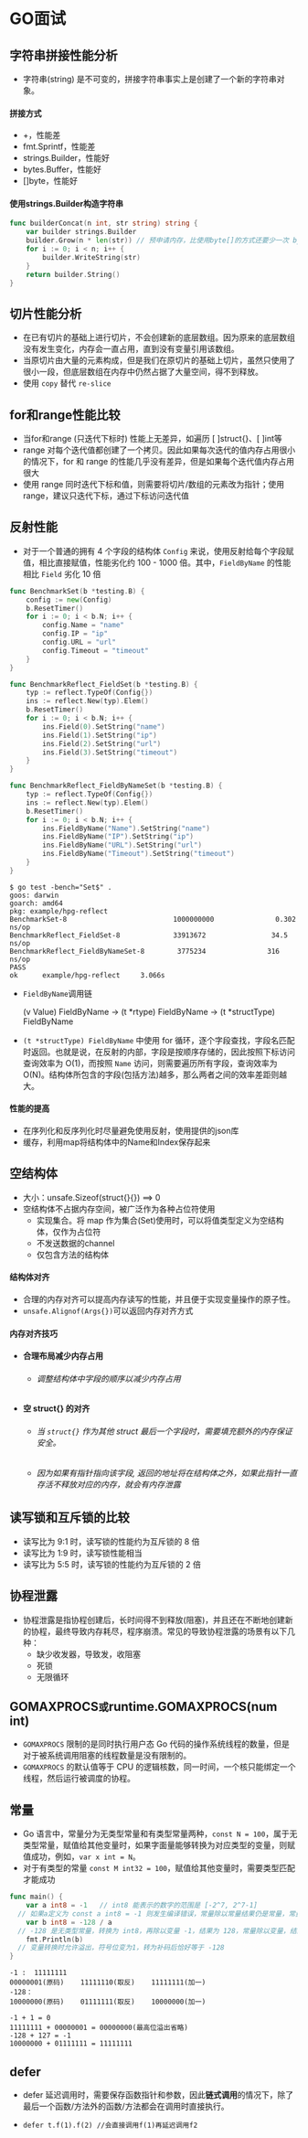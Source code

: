 # GO面试

## 字符串拼接性能分析

- 字符串(string) 是不可变的，拼接字符串事实上是创建了一个新的字符串对象。

#### 拼接方式

- +，性能差
- fmt.Sprintf，性能差
- strings.Builder，性能好
- bytes.Buffer，性能好
- []byte，性能好

#### 使用strings.Builder构造字符串

```go
func builderConcat(n int, str string) string {
	var builder strings.Builder
	builder.Grow(n * len(str)) // 预申请内存，比使用byte[]的方式还要少一次 byte转string 的内存申请
	for i := 0; i < n; i++ {
		builder.WriteString(str)
	}
	return builder.String()
}
```

## 切片性能分析

- 在已有切片的基础上进行切片，不会创建新的底层数组。因为原来的底层数组没有发生变化，内存会一直占用，直到没有变量引用该数组。
- 当原切片由大量的元素构成，但是我们在原切片的基础上切片，虽然只使用了很小一段，但底层数组在内存中仍然占据了大量空间，得不到释放。
- 使用 `copy` 替代 `re-slice`

## for和range性能比较

- 当for和range (只迭代下标时) 性能上无差异，如遍历 [ ]struct{}、[ ]int等
- range 对每个迭代值都创建了一个拷贝。因此如果每次迭代的值内存占用很小的情况下，for 和 range 的性能几乎没有差异，但是如果每个迭代值内存占用很大
- 使用 range 同时迭代下标和值，则需要将切片/数组的元素改为指针；使用 range，建议只迭代下标，通过下标访问迭代值

## 反射性能

- 对于一个普通的拥有 4 个字段的结构体 `Config` 来说，使用反射给每个字段赋值，相比直接赋值，性能劣化约 100 - 1000 倍。其中，`FieldByName` 的性能相比 `Field` 劣化 10 倍

```go
func BenchmarkSet(b *testing.B) {
	config := new(Config)
	b.ResetTimer()
	for i := 0; i < b.N; i++ {
		config.Name = "name"
		config.IP = "ip"
		config.URL = "url"
		config.Timeout = "timeout"
	}
}

func BenchmarkReflect_FieldSet(b *testing.B) {
	typ := reflect.TypeOf(Config{})
	ins := reflect.New(typ).Elem()
	b.ResetTimer()
	for i := 0; i < b.N; i++ {
		ins.Field(0).SetString("name")
		ins.Field(1).SetString("ip")
		ins.Field(2).SetString("url")
		ins.Field(3).SetString("timeout")
	}
}

func BenchmarkReflect_FieldByNameSet(b *testing.B) {
	typ := reflect.TypeOf(Config{})
	ins := reflect.New(typ).Elem()
	b.ResetTimer()
	for i := 0; i < b.N; i++ {
		ins.FieldByName("Name").SetString("name")
		ins.FieldByName("IP").SetString("ip")
		ins.FieldByName("URL").SetString("url")
		ins.FieldByName("Timeout").SetString("timeout")
	}
}
```

```shell
$ go test -bench="Set$" .          
goos: darwin
goarch: amd64
pkg: example/hpg-reflect
BenchmarkSet-8                          1000000000               0.302 ns/op
BenchmarkReflect_FieldSet-8             33913672                34.5 ns/op
BenchmarkReflect_FieldByNameSet-8        3775234               316 ns/op
PASS
ok      example/hpg-reflect     3.066s
```

- `FieldByName`调用链

  (v Value) FieldByName -> (t *rtype) FieldByName -> (t *structType) FieldByName

-  `(t *structType) FieldByName` 中使用 for 循环，逐个字段查找，字段名匹配时返回。也就是说，在反射的内部，字段是按顺序存储的，因此按照下标访问查询效率为 O(1)，而按照 `Name` 访问，则需要遍历所有字段，查询效率为 O(N)。结构体所包含的字段(包括方法)越多，那么两者之间的效率差距则越大。

#### 性能的提高

- 在序列化和反序列化时尽量避免使用反射，使用提供的json库
- 缓存，利用map将结构体中的Name和Index保存起来



## 空结构体

- 大小：unsafe.Sizeof(struct{}{}) ==> 0
- 空结构体不占据内存空间，被广泛作为各种占位符使用
  - 实现集合。将 map 作为集合(Set)使用时，可以将值类型定义为空结构体，仅作为占位符
  - 不发送数据的channel
  - 仅包含方法的结构体

#### 结构体对齐

- 合理的内存对齐可以提高内存读写的性能，并且便于实现变量操作的原子性。
- `unsafe.Alignof(Args{})`可以返回内存对齐方式

#### 内存对齐技巧

- #### 合理布局减少内存占用	

  - ###### 调整结构体中字段的顺序以减少内存占用

- #### 空 struct{} 的对齐      

  - ###### 当 `struct{}` 作为其他 struct 最后一个字段时，需要填充额外的内存保证安全。

  - ###### 因为如果有指针指向该字段, 返回的地址将在结构体之外，如果此指针一直存活不释放对应的内存，就会有内存泄露

## 读写锁和互斥锁的比较

- 读写比为 9:1 时，读写锁的性能约为互斥锁的 8 倍
- 读写比为 1:9 时，读写锁性能相当
- 读写比为 5:5 时，读写锁的性能约为互斥锁的 2 倍

## 协程泄露

- 协程泄露是指协程创建后，长时间得不到释放(阻塞)，并且还在不断地创建新的协程，最终导致内存耗尽，程序崩溃。常见的导致协程泄露的场景有以下几种：
  - 缺少收发器，导致发，收阻塞
  - 死锁
  - 无限循环

## GOMAXPROCS` 或 `runtime.GOMAXPROCS(num int)

- `GOMAXPROCS` 限制的是同时执行用户态 Go 代码的操作系统线程的数量，但是对于被系统调用阻塞的线程数量是没有限制的。
- `GOMAXPROCS` 的默认值等于 CPU 的逻辑核数，同一时间，一个核只能绑定一个线程，然后运行被调度的协程。

## 常量

- Go 语言中，常量分为无类型常量和有类型常量两种，`const N = 100`，属于无类型常量，赋值给其他变量时，如果字面量能够转换为对应类型的变量，则赋值成功，例如，`var x int = N`。
- 对于有类型的常量 `const M int32 = 100`，赋值给其他变量时，需要类型匹配才能成功

```go
func main() {
	var a int8 = -1	  // int8 能表示的数字的范围是 [-2^7, 2^7-1]
  // 如果a定义为 const a int8 = -1 则发生编译错误，常量除以常量结果仍是常量，常量不允许溢出
	var b int8 = -128 / a		
  // -128 是无类型常量，转换为 int8，再除以变量 -1，结果为 128，常量除以变量，结果是一个变量
	fmt.Println(b)
  // 变量转换时允许溢出，符号位变为1，转为补码后恰好等于 -128
}
```

```basic
-1 :  11111111
00000001(原码)    11111110(取反)    11111111(加一)
-128：    
10000000(原码)    01111111(取反)    10000000(加一)

-1 + 1 = 0
11111111 + 00000001 = 00000000(最高位溢出省略)
-128 + 127 = -1
10000000 + 01111111 = 11111111
```

## defer

- defer 延迟调用时，需要保存函数指针和参数，因此**链式调用**的情况下，除了最后一个函数/方法外的函数/方法都会在调用时直接执行。

- ```
  defer t.f(1).f(2) //会直接调用f(1)再延迟调用f2
  ```